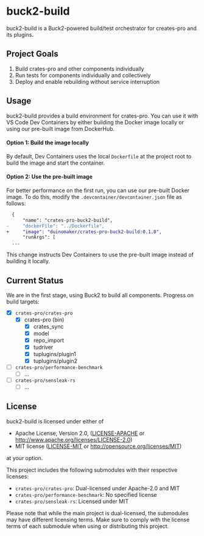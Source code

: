 # buck2-build

buck2-build is a Buck2-powered build/test orchestrator for creates-pro and its plugins.

## Project Goals

1. Build crates-pro and other components individually
2. Run tests for components individually and collectively
3. Deploy and enable rebuilding without service interruption

## Usage

buck2-build provides a build environment for crates-pro. You can use it with VS Code Dev Containers by either building the Docker image locally or using our pre-built image from DockerHub.

#### Option 1: Build the image locally

By default, Dev Containers uses the local `Dockerfile` at the project root to build the image and start the container.

#### Option 2: Use the pre-built image

For better performance on the first run, you can use our pre-built Docker image. To do this, modify the `.devcontainer/devcontainer.json` file as follows:

```diff
  {
      "name": "crates-pro-buck2-build",
-     "dockerFile": "../Dockerfile",
+     "image": "duinomaker/crates-pro-buck2-build:0.1.0",
      "runArgs": [
  ...
```

This change instructs Dev Containers to use the pre-built image instead of building it locally.

## Current Status

We are in the first stage, using Buck2 to build all components. Progress on build targets:

- [X] `crates-pro/crates-pro`
  - [X] crates-pro (bin)
    - [X] crates_sync
    - [X] model
    - [X] repo_import
    - [X] tudriver
    - [X] tuplugins/plugin1
    - [X] tuplugins/plugin2
- [ ] `crates-pro/performance-benchmark`
  - [ ] …
- [ ] `crates-pro/sensleak-rs`
  - [ ] …

## License

buck2-build is licensed under either of

- Apache License, Version 2.0, ([LICENSE-APACHE](LICENSE-APACHE) or http://www.apache.org/licenses/LICENSE-2.0)
- MIT license ([LICENSE-MIT](LICENSE-MIT) or http://opensource.org/licenses/MIT)

at your option.

This project includes the following submodules with their respective licenses:

- `crates-pro/crates-pro`: Dual-licensed under Apache-2.0 and MIT
- `crates-pro/performance-benchmark`: No specified license
- `crates-pro/sensleak-rs`: Licensed under MIT

Please note that while the main project is dual-licensed, the submodules may have different licensing terms. Make sure to comply with the license terms of each submodule when using or distributing this project.
